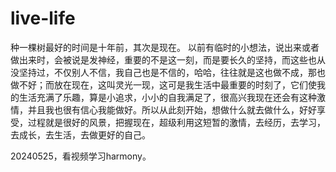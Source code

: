 # live-life
种一棵树最好的时间是十年前，其次是现在。
以前有临时的小想法，说出来或者做出来时，会被说是发神经，重要的不是这一刻，而是要长久的坚持，而这些也从没坚持过，不仅别人不信，我自己也是不信的，哈哈，往往就是这也做不成，那也做不好；而放在现在，这叫灵光一现，这可是我生活中最重要的时刻了，它们使我的生活充满了乐趣，算是小追求，小小的自我满足了，很高兴我现在还会有这种激情，并且我也很有信心我能做好。所以从此刻开始，想做什么就去做什么，好好享受，过程就是很好的风景，把握现在，超级利用这短暂的激情，去经历，去学习，去成长，去生活，去做更好的自己。

20240525，看视频学习harmony。